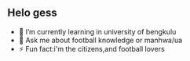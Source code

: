 ## Helo gess

- 🌱 I’m currently learning in university of bengkulu
- 💬 Ask me about football knowledge or manhwa/ua
- ⚡ Fun fact:i'm the citizens,and football lovers
